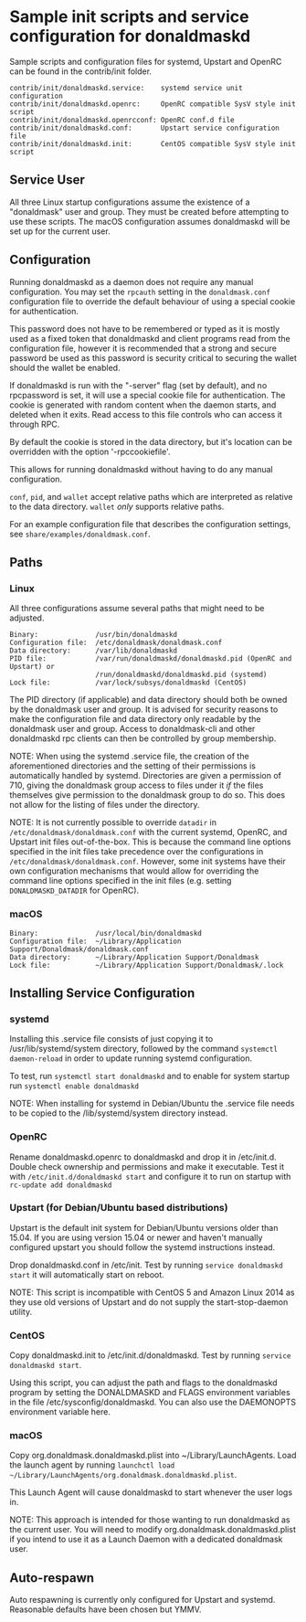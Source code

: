 Sample init scripts and service configuration for donaldmaskd
==========================================================

Sample scripts and configuration files for systemd, Upstart and OpenRC
can be found in the contrib/init folder.

    contrib/init/donaldmaskd.service:    systemd service unit configuration
    contrib/init/donaldmaskd.openrc:     OpenRC compatible SysV style init script
    contrib/init/donaldmaskd.openrcconf: OpenRC conf.d file
    contrib/init/donaldmaskd.conf:       Upstart service configuration file
    contrib/init/donaldmaskd.init:       CentOS compatible SysV style init script

Service User
---------------------------------

All three Linux startup configurations assume the existence of a "donaldmask" user
and group.  They must be created before attempting to use these scripts.
The macOS configuration assumes donaldmaskd will be set up for the current user.

Configuration
---------------------------------

Running donaldmaskd as a daemon does not require any manual configuration. You may
set the `rpcauth` setting in the `donaldmask.conf` configuration file to override
the default behaviour of using a special cookie for authentication.

This password does not have to be remembered or typed as it is mostly used
as a fixed token that donaldmaskd and client programs read from the configuration
file, however it is recommended that a strong and secure password be used
as this password is security critical to securing the wallet should the
wallet be enabled.

If donaldmaskd is run with the "-server" flag (set by default), and no rpcpassword is set,
it will use a special cookie file for authentication. The cookie is generated with random
content when the daemon starts, and deleted when it exits. Read access to this file
controls who can access it through RPC.

By default the cookie is stored in the data directory, but it's location can be overridden
with the option '-rpccookiefile'.

This allows for running donaldmaskd without having to do any manual configuration.

`conf`, `pid`, and `wallet` accept relative paths which are interpreted as
relative to the data directory. `wallet` *only* supports relative paths.

For an example configuration file that describes the configuration settings,
see `share/examples/donaldmask.conf`.

Paths
---------------------------------

### Linux

All three configurations assume several paths that might need to be adjusted.

    Binary:              /usr/bin/donaldmaskd
    Configuration file:  /etc/donaldmask/donaldmask.conf
    Data directory:      /var/lib/donaldmaskd
    PID file:            /var/run/donaldmaskd/donaldmaskd.pid (OpenRC and Upstart) or
                         /run/donaldmaskd/donaldmaskd.pid (systemd)
    Lock file:           /var/lock/subsys/donaldmaskd (CentOS)

The PID directory (if applicable) and data directory should both be owned by the
donaldmask user and group. It is advised for security reasons to make the
configuration file and data directory only readable by the donaldmask user and
group. Access to donaldmask-cli and other donaldmaskd rpc clients can then be
controlled by group membership.

NOTE: When using the systemd .service file, the creation of the aforementioned
directories and the setting of their permissions is automatically handled by
systemd. Directories are given a permission of 710, giving the donaldmask group
access to files under it _if_ the files themselves give permission to the
donaldmask group to do so. This does not allow
for the listing of files under the directory.

NOTE: It is not currently possible to override `datadir` in
`/etc/donaldmask/donaldmask.conf` with the current systemd, OpenRC, and Upstart init
files out-of-the-box. This is because the command line options specified in the
init files take precedence over the configurations in
`/etc/donaldmask/donaldmask.conf`. However, some init systems have their own
configuration mechanisms that would allow for overriding the command line
options specified in the init files (e.g. setting `DONALDMASKD_DATADIR` for
OpenRC).

### macOS

    Binary:              /usr/local/bin/donaldmaskd
    Configuration file:  ~/Library/Application Support/Donaldmask/donaldmask.conf
    Data directory:      ~/Library/Application Support/Donaldmask
    Lock file:           ~/Library/Application Support/Donaldmask/.lock

Installing Service Configuration
-----------------------------------

### systemd

Installing this .service file consists of just copying it to
/usr/lib/systemd/system directory, followed by the command
`systemctl daemon-reload` in order to update running systemd configuration.

To test, run `systemctl start donaldmaskd` and to enable for system startup run
`systemctl enable donaldmaskd`

NOTE: When installing for systemd in Debian/Ubuntu the .service file needs to be copied to the /lib/systemd/system directory instead.

### OpenRC

Rename donaldmaskd.openrc to donaldmaskd and drop it in /etc/init.d.  Double
check ownership and permissions and make it executable.  Test it with
`/etc/init.d/donaldmaskd start` and configure it to run on startup with
`rc-update add donaldmaskd`

### Upstart (for Debian/Ubuntu based distributions)

Upstart is the default init system for Debian/Ubuntu versions older than 15.04. If you are using version 15.04 or newer and haven't manually configured upstart you should follow the systemd instructions instead.

Drop donaldmaskd.conf in /etc/init.  Test by running `service donaldmaskd start`
it will automatically start on reboot.

NOTE: This script is incompatible with CentOS 5 and Amazon Linux 2014 as they
use old versions of Upstart and do not supply the start-stop-daemon utility.

### CentOS

Copy donaldmaskd.init to /etc/init.d/donaldmaskd. Test by running `service donaldmaskd start`.

Using this script, you can adjust the path and flags to the donaldmaskd program by
setting the DONALDMASKD and FLAGS environment variables in the file
/etc/sysconfig/donaldmaskd. You can also use the DAEMONOPTS environment variable here.

### macOS

Copy org.donaldmask.donaldmaskd.plist into ~/Library/LaunchAgents. Load the launch agent by
running `launchctl load ~/Library/LaunchAgents/org.donaldmask.donaldmaskd.plist`.

This Launch Agent will cause donaldmaskd to start whenever the user logs in.

NOTE: This approach is intended for those wanting to run donaldmaskd as the current user.
You will need to modify org.donaldmask.donaldmaskd.plist if you intend to use it as a
Launch Daemon with a dedicated donaldmask user.

Auto-respawn
-----------------------------------

Auto respawning is currently only configured for Upstart and systemd.
Reasonable defaults have been chosen but YMMV.
